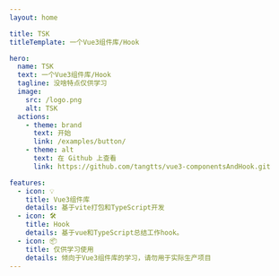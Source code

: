 ```yaml
---
layout: home

title: TSK
titleTemplate: 一个Vue3组件库/Hook

hero:
  name: TSK
  text: 一个Vue3组件库/Hook
  tagline: 没啥特点仅供学习
  image:
    src: /logo.png
    alt: TSK
  actions:
    - theme: brand
      text: 开始
      link: /examples/button/
    - theme: alt
      text: 在 Github 上查看
      link: https://github.com/tangtts/vue3-componentsAndHook.git

features:
  - icon: 💡
    title: Vue3组件库
    details: 基于vite打包和TypeScript开发
  - icon: 🛠️
    title: Hook
    details: 基于vue和TypeScript总结工作hook。
  - icon: 📦
    title: 仅供学习使用
    details: 倾向于Vue3组件库的学习，请勿用于实际生产项目
---
```

